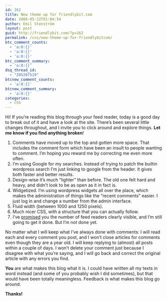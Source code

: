 ```yaml
---
id: 162
title: New theme up for friendlybit.com
date: 2008-05-22T01:04:54
author: Emil Stenström
layout: post
guid: http://friendlybit.com/?p=162
permalink: /css/new-theme-up-for-friendlybitcom/
btc_comment_counts:
  - 'a:0:{}'
  - 'a:0:{}'
  - 'a:0:{}'
btc_comment_summary:
  - 'a:0:{}'
dsq_thread_id:
  - "205287519"
btcnew_comment_counts:
  - 'a:0:{}'
btcnew_comment_summary:
  - 'a:0:{}'
categories:
  - CSS
---
```

Hi! If you&#8217;re reading this blog through your feed reader, today is a good day to break out of it and have a look at the site. There&#8217;s been several little changes throughout, and I invite you to click around and explore things. **Let me know if you find anything broken**!

  1. Comments have moved up to the top and gotten more space. That includes the comment form which have been an insult to people wanting to comment. I&#8217;m hoping you reward me by correcting me even more often.
  2. I&#8217;m using Google for my searches. Instead of trying to patch the builtin wordpress search I&#8217;m just linking to google from the header. It gives both faster and better results.
  3. Design-wise it&#8217;s much &#8220;lighter&#8221; than before. The old one felt hard and heavy, and didn&#8217;t look to be as open as it in fact is.
  4. Widgetized. I&#8217;m using wordpress widgets all over the place, which makes the administration of things like the &#8220;recent comments&#8221; easier. I just log in and change a number from the admin interface.
  5. Fluid width (between 1000 and 1250 pixels).
  6. Much nicer CSS, with a structure that you can actually follow.
  7. I&#8217;ve [promised](/other/new-design-for-friendlybit/) you the number of feed readers clearly visible, and I&#8217;m still going to get it done. But I&#8217;m not done yet.

No matter what I will keep what I&#8217;ve always done with comments: I will read each and every comment you post, and I won&#8217;t close articles for comments even though they are a year old. I will keep replying to (almost) all posts within a couple of days. I won&#8217;t delete your comment just because I disagree with what you&#8217;re saying, and I will go back and correct the original article with any errors you find.

**You** are what makes this blog what it is. I could have written all my texts in word instead (and some of you probably wish I did sometimes), but that would have been totally meaningless. Feedback is what makes this blog go around.

**Thanks!**
